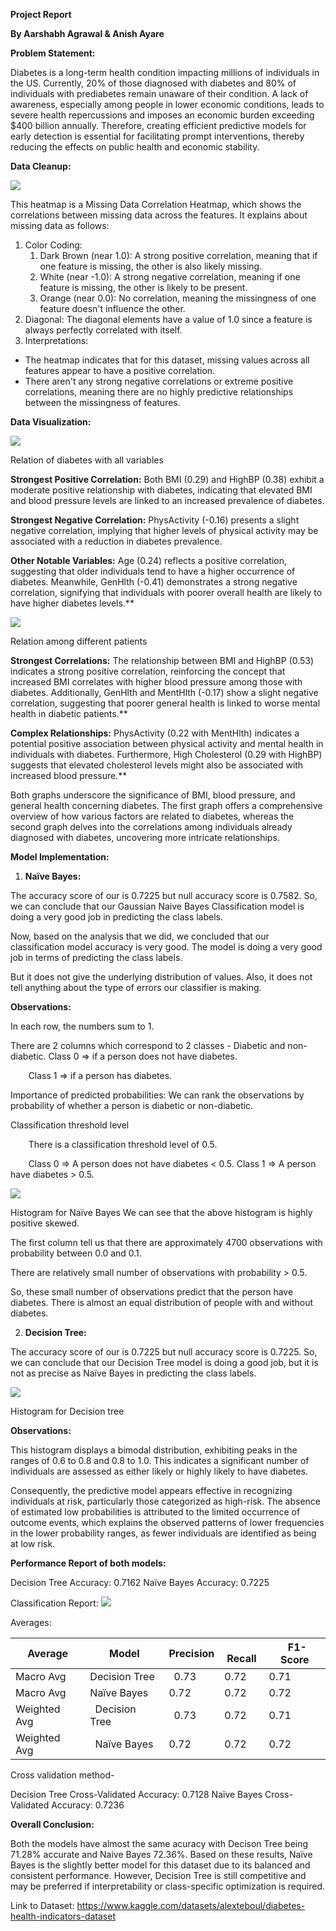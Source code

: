 ﻿**Project Report** 

**By Aarshabh Agrawal & Anish Ayare** 

**Problem Statement:** 

Diabetes is a long-term health condition impacting millions of individuals in the US. Currently, 20% of those diagnosed with diabetes and 80% of individuals with prediabetes remain unaware of their condition. A lack of awareness, especially among people in lower economic conditions, leads to severe health repercussions and imposes an economic burden exceeding $400 billion annually. Therefore, creating efficient predictive models for early detection is essential for facilitating prompt interventions, thereby reducing the effects on public health and economic stability. 

**Data Cleanup:** 

![](Aspose.Words.85723a22-ecdf-401a-a0a4-ad026a9bfa94.001.jpeg)

This heatmap is a Missing Data Correlation Heatmap, which shows the correlations between missing data across the features. It explains about missing data as follows: 

1. Color Coding: 
   1. Dark Brown (near 1.0): A strong positive correlation, meaning that if one feature is missing, the other is also likely missing. 
   1. White (near -1.0): A strong negative correlation, meaning if one feature is missing, the other is likely to be present. 
   1. Orange (near 0.0): No correlation, meaning the missingness of one feature doesn't influence the other. 
1. Diagonal: The diagonal elements have a value of 1.0 since a feature is always perfectly correlated with itself. 
1. Interpretations: 
- The heatmap indicates that for this dataset, missing values across all features appear to have a positive correlation. 
- There aren't any strong negative correlations or extreme positive correlations, meaning there are no highly predictive relationships between the missingness of features. 

**Data Visualization:**

![](Aspose.Words.85723a22-ecdf-401a-a0a4-ad026a9bfa94.002.jpeg)

Relation of diabetes with all variables 

**Strongest Positive Correlation:** Both BMI (0.29) and HighBP (0.38) exhibit a moderate positive relationship with diabetes, indicating that elevated BMI and blood pressure levels are linked to an increased prevalence of diabetes. 

**Strongest Negative Correlation:** PhysActivity (-0.16) presents a slight negative correlation, implying that higher levels of physical activity may be associated with a reduction in diabetes prevalence. 

**Other Notable Variables:** Age (0.24) reflects a positive correlation, suggesting that older individuals tend to have a higher occurrence of diabetes. Meanwhile, GenHlth (-0.41) demonstrates a strong negative correlation, signifying that individuals with poorer overall health are likely to have higher diabetes levels.** 

![](Aspose.Words.85723a22-ecdf-401a-a0a4-ad026a9bfa94.003.jpeg)

Relation among different patients 

**Strongest Correlations:** The relationship between BMI and HighBP (0.53) indicates a strong positive correlation, reinforcing the concept that increased BMI correlates with higher blood pressure among those with diabetes. Additionally, GenHlth and MentHlth (-0.17) show a slight negative correlation, suggesting that poorer general health is linked to worse mental health in diabetic patients.** 

**Complex Relationships:** PhysActivity (0.22 with MentHlth) indicates a potential positive association between physical activity and mental health in individuals with diabetes. Furthermore, High Cholesterol (0.29 with HighBP) suggests that elevated cholesterol levels might also be associated with increased blood pressure.** 

Both graphs underscore the significance of BMI, blood pressure, and general health concerning diabetes. The first graph offers a comprehensive overview of how various factors are related to diabetes, whereas the second graph delves into the correlations among individuals already diagnosed with diabetes, uncovering more intricate relationships. 

**Model Implementation:** 

1. **Naïve Bayes:**  

The accuracy score of our is 0.7225 but null accuracy score is 0.7582. So, we can conclude that our Gaussian Naive Bayes Classification model is doing a very good job in predicting the class labels. 

Now, based on the analysis that we did, we concluded that our classification model accuracy is very good. The model is doing a very good job in terms of predicting the class labels. 

But it does not give the underlying distribution of values. Also, it does not tell anything about the type of errors our classifier is making. 

**Observations:** 

In each row, the numbers sum to 1. 

There are 2 columns which correspond to 2 classes - Diabetic and non-diabetic.     Class 0 => if a person does not have diabetes. 

`    `Class 1 => if a person has diabetes. 

Importance of predicted probabilities: We can rank the observations by probability of whether a person is diabetic or non-diabetic. 

Classification threshold level 

`    `There is a classification threshold level of 0.5. 

`    `Class 0 => A person does not have diabetes < 0.5.     Class 1 => A person have diabetes > 0.5. 

![](Aspose.Words.85723a22-ecdf-401a-a0a4-ad026a9bfa94.004.jpeg)

Histogram for Naïve Bayes We can see that the above histogram is highly positive skewed. 

The first column tell us that there are approximately 4700 observations with probability between 0.0 and 0.1. 

There are relatively small number of observations with probability > 0.5. 

So, these small number of observations predict that the person have diabetes. There is almost an equal distribution of people with and without diabetes. 

2. **Decision Tree:**  

The accuracy score of our is 0.7225 but null accuracy score is 0.7225. So, we can conclude that our Decision Tree model is doing a good job, but it is not as precise as Naïve Bayes in predicting the class labels. 

![](Aspose.Words.85723a22-ecdf-401a-a0a4-ad026a9bfa94.005.jpeg)

Histogram for Decision tree 

**Observations:**

This histogram displays a bimodal distribution, exhibiting peaks in the ranges of 0.6 to 0.8 and 0.8 to 1.0. This indicates a significant number of individuals are assessed as either likely or highly likely to have diabetes.  

Consequently, the predictive model appears effective in recognizing individuals at risk, particularly those categorized as high-risk. The absence of estimated low probabilities is attributed to the limited occurrence of outcome events, which explains the observed patterns of lower frequencies in the lower probability ranges, as fewer individuals are identified as being at low risk.

**Performance Report of both models:** 

Decision Tree Accuracy: 0.7162 Naïve Bayes Accuracy: 0.7225 

Classification Report: ![](Aspose.Words.85723a22-ecdf-401a-a0a4-ad026a9bfa94.006.png)

Averages: 

|Average |Model |Precision|` `Recall|` `F1-Score|
| - | - | - | - | - |
|Macro Avg |Decision Tree|` `0.73 |0\.72 |0\.71 |
|Macro Avg |Naïve Bayes |0\.72 |0\.72 |0\.72 |
|Weighted Avg|` `Decision Tree|` `0.73 |0\.72 |0\.71 |
|Weighted Avg|` `Naïve Bayes |0\.72 |0\.72 |0\.72 |

Cross validation method- 

Decision Tree Cross-Validated Accuracy: 0.7128 Naïve Bayes Cross-Validated Accuracy: 0.7236 

**Overall Conclusion:** 

Both the models have almost the same acuracy with Decison Tree being 71.28% accurate and Naive Bayes 72.36%. Based on these results, Naïve Bayes is the slightly better model for this dataset due to its balanced and consistent performance. However, Decision Tree is still competitive and may be preferred if interpretability or class-specific optimization is required. 

Link to Dataset: https://www.kaggle.com/datasets/alexteboul/diabetes-health-indicators-dataset 
